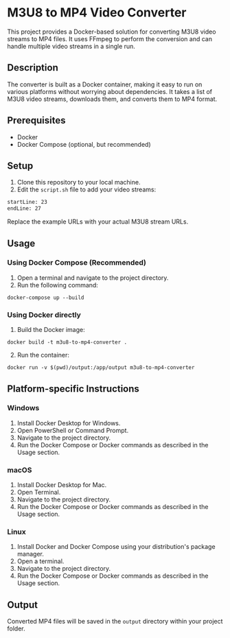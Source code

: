 # M3U8 to MP4 Video Converter

This project provides a Docker-based solution for converting M3U8 video streams to MP4 files. It uses FFmpeg to perform the conversion and can handle multiple video streams in a single run.

## Description

The converter is built as a Docker container, making it easy to run on various platforms without worrying about dependencies. It takes a list of M3U8 video streams, downloads them, and converts them to MP4 format.

## Prerequisites

- Docker
- Docker Compose (optional, but recommended)

## Setup

1. Clone this repository to your local machine.
2. Edit the `script.sh` file to add your video streams:

```shell:script.sh
startLine: 23
endLine: 27
```

Replace the example URLs with your actual M3U8 stream URLs.

## Usage

### Using Docker Compose (Recommended)

1. Open a terminal and navigate to the project directory.
2. Run the following command:

```
docker-compose up --build
```

### Using Docker directly

1. Build the Docker image:

```
docker build -t m3u8-to-mp4-converter .
```

2. Run the container:

```
docker run -v $(pwd)/output:/app/output m3u8-to-mp4-converter
```

## Platform-specific Instructions

### Windows

1. Install Docker Desktop for Windows.
2. Open PowerShell or Command Prompt.
3. Navigate to the project directory.
4. Run the Docker Compose or Docker commands as described in the Usage section.

### macOS

1. Install Docker Desktop for Mac.
2. Open Terminal.
3. Navigate to the project directory.
4. Run the Docker Compose or Docker commands as described in the Usage section.

### Linux

1. Install Docker and Docker Compose using your distribution's package manager.
2. Open a terminal.
3. Navigate to the project directory.
4. Run the Docker Compose or Docker commands as described in the Usage section.

## Output

Converted MP4 files will be saved in the `output` directory within your project folder.

